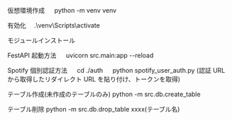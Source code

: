 仮想環境作成
　 python -m venv venv

有効化
　.\venv\Scripts\activate

モジュールインストール

FestAPI 起動方法
　 uvicorn src.main:app --reload

Spotify 個別認証方法
　 cd ./auth
　 python spotify_user_auth.py (認証 URL から取得したリダイレクト URL を貼り付け、トークンを取得)

テーブル作成(未作成のテーブルのみ)
python -m src.db.create_table

テーブル削除
python -m src.db.drop_table xxxx(テーブル名)
